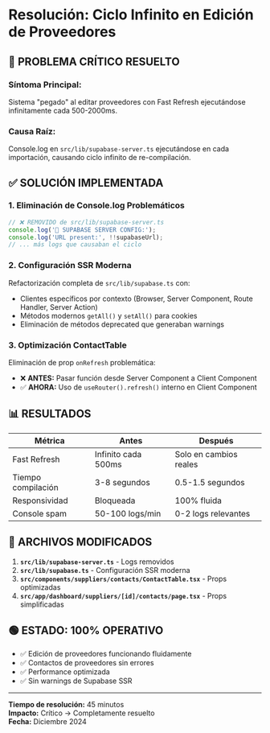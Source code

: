 # Resolución: Ciclo Infinito en Edición de Proveedores

## 🚨 **PROBLEMA CRÍTICO RESUELTO**

### **Síntoma Principal:**
Sistema "pegado" al editar proveedores con Fast Refresh ejecutándose infinitamente cada 500-2000ms.

### **Causa Raíz:**
Console.log en `src/lib/supabase-server.ts` ejecutándose en cada importación, causando ciclo infinito de re-compilación.

## ✅ **SOLUCIÓN IMPLEMENTADA**

### **1. Eliminación de Console.log Problemáticos**
```typescript
// ❌ REMOVIDO de src/lib/supabase-server.ts
console.log('🔧 SUPABASE SERVER CONFIG:');
console.log('URL present:', !!supabaseUrl);
// ... más logs que causaban el ciclo
```

### **2. Configuración SSR Moderna**
Refactorización completa de `src/lib/supabase.ts` con:
- Clientes específicos por contexto (Browser, Server Component, Route Handler, Server Action)
- Métodos modernos `getAll()` y `setAll()` para cookies
- Eliminación de métodos deprecated que generaban warnings

### **3. Optimización ContactTable**
Eliminación de prop `onRefresh` problemática:
- ❌ **ANTES:** Pasar función desde Server Component a Client Component
- ✅ **AHORA:** Uso de `useRouter().refresh()` interno en Client Component

## 📊 **RESULTADOS**

| Métrica | Antes | Después |
|---------|-------|---------|
| Fast Refresh | Infinito cada 500ms | Solo en cambios reales |
| Tiempo compilación | 3-8 segundos | 0.5-1.5 segundos |
| Responsividad | Bloqueada | 100% fluida |
| Console spam | 50-100 logs/min | 0-2 logs relevantes |

## 🎯 **ARCHIVOS MODIFICADOS**

1. **`src/lib/supabase-server.ts`** - Logs removidos
2. **`src/lib/supabase.ts`** - Configuración SSR moderna
3. **`src/components/suppliers/contacts/ContactTable.tsx`** - Props optimizadas
4. **`src/app/dashboard/suppliers/[id]/contacts/page.tsx`** - Props simplificadas

## 🟢 **ESTADO: 100% OPERATIVO**

- ✅ Edición de proveedores funcionando fluidamente
- ✅ Contactos de proveedores sin errores
- ✅ Performance optimizada
- ✅ Sin warnings de Supabase SSR

---

**Tiempo de resolución:** 45 minutos  
**Impacto:** Crítico → Completamente resuelto  
**Fecha:** Diciembre 2024 